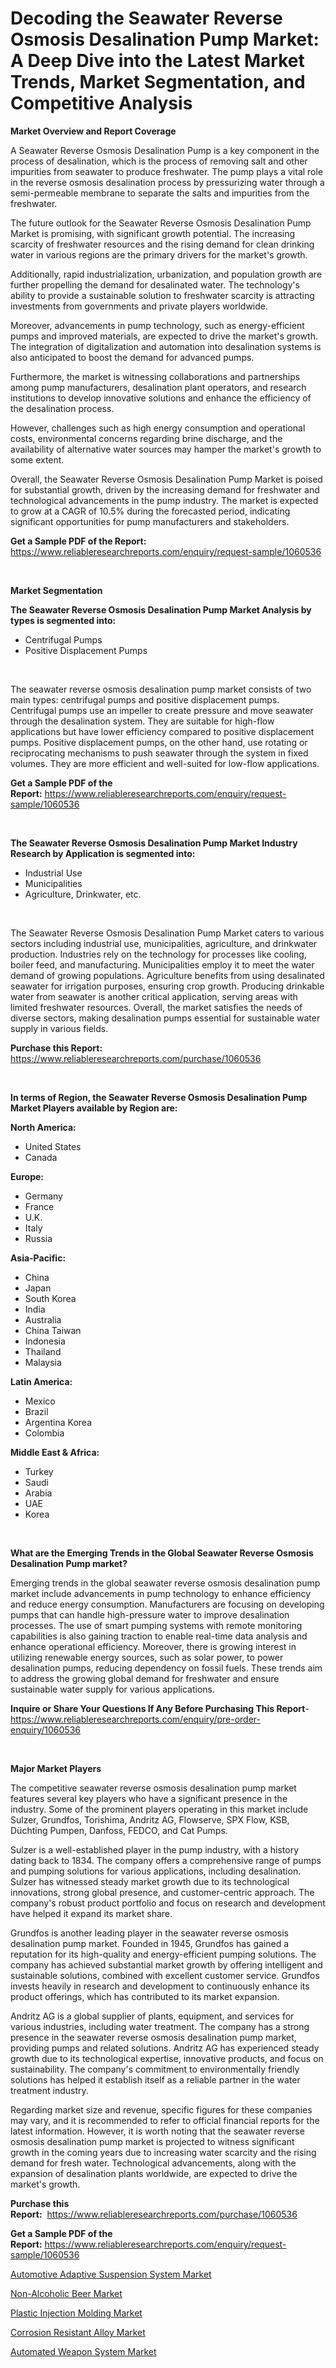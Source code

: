 <p><h1>Decoding the Seawater Reverse Osmosis Desalination Pump Market: A Deep Dive into the Latest Market Trends, Market Segmentation, and Competitive Analysis</h1></p><p><strong>Market Overview and Report Coverage</strong></p>
<p><p>A Seawater Reverse Osmosis Desalination Pump is a key component in the process of desalination, which is the process of removing salt and other impurities from seawater to produce freshwater. The pump plays a vital role in the reverse osmosis desalination process by pressurizing water through a semi-permeable membrane to separate the salts and impurities from the freshwater.</p><p>The future outlook for the Seawater Reverse Osmosis Desalination Pump Market is promising, with significant growth potential. The increasing scarcity of freshwater resources and the rising demand for clean drinking water in various regions are the primary drivers for the market's growth.</p><p>Additionally, rapid industrialization, urbanization, and population growth are further propelling the demand for desalinated water. The technology's ability to provide a sustainable solution to freshwater scarcity is attracting investments from governments and private players worldwide.</p><p>Moreover, advancements in pump technology, such as energy-efficient pumps and improved materials, are expected to drive the market's growth. The integration of digitalization and automation into desalination systems is also anticipated to boost the demand for advanced pumps.</p><p>Furthermore, the market is witnessing collaborations and partnerships among pump manufacturers, desalination plant operators, and research institutions to develop innovative solutions and enhance the efficiency of the desalination process.</p><p>However, challenges such as high energy consumption and operational costs, environmental concerns regarding brine discharge, and the availability of alternative water sources may hamper the market's growth to some extent.</p><p>Overall, the Seawater Reverse Osmosis Desalination Pump Market is poised for substantial growth, driven by the increasing demand for freshwater and technological advancements in the pump industry. The market is expected to grow at a CAGR of 10.5% during the forecasted period, indicating significant opportunities for pump manufacturers and stakeholders.</p></p>
<p><strong>Get a Sample PDF of the Report:</strong> <a href="https://www.reliableresearchreports.com/enquiry/request-sample/1060536">https://www.reliableresearchreports.com/enquiry/request-sample/1060536</a></p>
<p>&nbsp;</p>
<p><strong>Market Segmentation</strong></p>
<p><strong>The Seawater Reverse Osmosis Desalination Pump Market Analysis by types is segmented into:</strong></p>
<p><ul><li>Centrifugal Pumps</li><li>Positive Displacement Pumps</li></ul></p>
<p>&nbsp;</p>
<p><p>The seawater reverse osmosis desalination pump market consists of two main types: centrifugal pumps and positive displacement pumps. Centrifugal pumps use an impeller to create pressure and move seawater through the desalination system. They are suitable for high-flow applications but have lower efficiency compared to positive displacement pumps. Positive displacement pumps, on the other hand, use rotating or reciprocating mechanisms to push seawater through the system in fixed volumes. They are more efficient and well-suited for low-flow applications.</p></p>
<p><strong>Get a Sample PDF of the Report:</strong>&nbsp;<a href="https://www.reliableresearchreports.com/enquiry/request-sample/1060536">https://www.reliableresearchreports.com/enquiry/request-sample/1060536</a></p>
<p>&nbsp;</p>
<p><strong>The Seawater Reverse Osmosis Desalination Pump Market Industry Research by Application is segmented into:</strong></p>
<p><ul><li>Industrial Use</li><li>Municipalities</li><li>Agriculture, Drinkwater, etc.</li></ul></p>
<p>&nbsp;</p>
<p><p>The Seawater Reverse Osmosis Desalination Pump Market caters to various sectors including industrial use, municipalities, agriculture, and drinkwater production. Industries rely on the technology for processes like cooling, boiler feed, and manufacturing. Municipalities employ it to meet the water demand of growing populations. Agriculture benefits from using desalinated seawater for irrigation purposes, ensuring crop growth. Producing drinkable water from seawater is another critical application, serving areas with limited freshwater resources. Overall, the market satisfies the needs of diverse sectors, making desalination pumps essential for sustainable water supply in various fields.</p></p>
<p><strong>Purchase this Report:</strong>&nbsp; <a href="https://www.reliableresearchreports.com/purchase/1060536">https://www.reliableresearchreports.com/purchase/1060536</a></p>
<p>&nbsp;</p>
<p><strong>In terms of Region, the Seawater Reverse Osmosis Desalination Pump Market Players available by Region are:</strong></p>
<p>
    <p> <strong> North America: </strong>
        <ul>
            <li>United States</li>
            <li>Canada</li>
        </ul>
        </p> 
    <p> <strong> Europe: </strong>
        <ul>
            <li>Germany</li>
            <li>France</li>
            <li>U.K.</li>
            <li>Italy</li>
            <li>Russia</li>
        </ul>
        </p> 
    <p> <strong> Asia-Pacific: </strong>
        <ul>
            <li>China</li>
            <li>Japan</li>
            <li>South Korea</li>
            <li>India</li>
            <li>Australia</li>
            <li>China Taiwan</li>
            <li>Indonesia</li>
            <li>Thailand</li>
            <li>Malaysia</li>
        </ul>
        </p> 
    <p> <strong> Latin America: </strong>
        <ul>
            <li>Mexico</li>
            <li>Brazil</li>
            <li>Argentina Korea</li>
            <li>Colombia</li>
        </ul>
        </p> 
    <p> <strong> Middle East & Africa: </strong>
        <ul>
            <li>Turkey</li>
            <li>Saudi</li>
            <li>Arabia</li>
            <li>UAE</li>
            <li>Korea</li>
        </ul>
    </p>
    </p>
<p>&nbsp;</p>
<p><strong>What are the Emerging Trends in the Global Seawater Reverse Osmosis Desalination Pump market?</strong></p>
<p><p>Emerging trends in the global seawater reverse osmosis desalination pump market include advancements in pump technology to enhance efficiency and reduce energy consumption. Manufacturers are focusing on developing pumps that can handle high-pressure water to improve desalination processes. The use of smart pumping systems with remote monitoring capabilities is also gaining traction to enable real-time data analysis and enhance operational efficiency. Moreover, there is growing interest in utilizing renewable energy sources, such as solar power, to power desalination pumps, reducing dependency on fossil fuels. These trends aim to address the growing global demand for freshwater and ensure sustainable water supply for various applications.</p></p>
<p><strong>Inquire or Share Your Questions If Any Before Purchasing This Report</strong>- <a href="https://www.reliableresearchreports.com/enquiry/pre-order-enquiry/1060536">https://www.reliableresearchreports.com/enquiry/pre-order-enquiry/1060536</a></p>
<p>&nbsp;</p>
<p><strong>Major Market Players</strong></p>
<p><p>The competitive seawater reverse osmosis desalination pump market features several key players who have a significant presence in the industry. Some of the prominent players operating in this market include Sulzer, Grundfos, Torishima, Andritz AG, Flowserve, SPX Flow, KSB, Düchting Pumpen, Danfoss, FEDCO, and Cat Pumps. </p><p>Sulzer is a well-established player in the pump industry, with a history dating back to 1834. The company offers a comprehensive range of pumps and pumping solutions for various applications, including desalination. Sulzer has witnessed steady market growth due to its technological innovations, strong global presence, and customer-centric approach. The company's robust product portfolio and focus on research and development have helped it expand its market share.</p><p>Grundfos is another leading player in the seawater reverse osmosis desalination pump market. Founded in 1945, Grundfos has gained a reputation for its high-quality and energy-efficient pumping solutions. The company has achieved substantial market growth by offering intelligent and sustainable solutions, combined with excellent customer service. Grundfos invests heavily in research and development to continuously enhance its product offerings, which has contributed to its market expansion.</p><p>Andritz AG is a global supplier of plants, equipment, and services for various industries, including water treatment. The company has a strong presence in the seawater reverse osmosis desalination pump market, providing pumps and related solutions. Andritz AG has experienced steady growth due to its technological expertise, innovative products, and focus on sustainability. The company's commitment to environmentally friendly solutions has helped it establish itself as a reliable partner in the water treatment industry.</p><p>Regarding market size and revenue, specific figures for these companies may vary, and it is recommended to refer to official financial reports for the latest information. However, it is worth noting that the seawater reverse osmosis desalination pump market is projected to witness significant growth in the coming years due to increasing water scarcity and the rising demand for fresh water. Technological advancements, along with the expansion of desalination plants worldwide, are expected to drive the market's growth.</p></p>
<p><strong>Purchase this Report:</strong>&nbsp;&nbsp;<a href="https://www.reliableresearchreports.com/purchase/1060536">https://www.reliableresearchreports.com/purchase/1060536</a></p>
<p></p>
<p><strong>Get a Sample PDF of the Report:</strong>&nbsp;<a href="https://www.reliableresearchreports.com/enquiry/request-sample/1060536">https://www.reliableresearchreports.com/enquiry/request-sample/1060536</a></p>
<p><p><a href="https://medium.com/@nelsonhauck/automotive-adaptive-suspension-system-market-size-cagr-trends-2024-2030-f07d6a58f5e2">Automotive Adaptive Suspension System Market</a></p><p><a href="https://github.com/lilstefpacute/Market-Research-Report-List-1/blob/main/non-alcoholic-beer-market.md">Non-Alcoholic Beer Market</a></p><p><a href="https://www.linkedin.com/pulse/plastic-injection-molding-market-size-2023-2030-global-industrial-ercue/">Plastic Injection Molding Market</a></p><p><a href="https://github.com/rexevange/Market-Research-Report-List-1/blob/main/corrosion-resistant-alloy-market.md">Corrosion Resistant Alloy Market</a></p><p><a href="https://medium.com/@leliajewess/automated-weapon-system-market-size-cagr-trends-2024-2030-1936d9dba34f">Automated Weapon System Market</a></p></p>